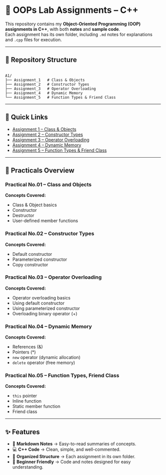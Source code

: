 # 📘 OOPs Lab Assignments – C++

This repository contains my **Object-Oriented Programming (OOP) assignments in C++**, with both **notes** and **sample code**.  
Each assignment has its own folder, including `.md` notes for explanations and `.cpp` files for execution.

---

## 📂 Repository Structure
```

A1/
├── Assignment_1   # Class & Objects
├── Assignment_2   # Constructor Types
├── Assignment_3   # Operator Overloading
├── Assignment_4   # Dynamic Memory
└── Assignment_5   # Function Types & Friend Class

```

---

## 🔗 Quick Links
- [Assignment 1 – Class & Objects](./A1/Assignment_1)  
- [Assignment 2 – Constructor Types](./A1/Assignment_2)  
- [Assignment 3 – Operator Overloading](./A1/Assignment_3)  
- [Assignment 4 – Dynamic Memory](./A1/Assignment_4)  
- [Assignment 5 – Function Types & Friend Class](./A1/Assignment_5)  

---

## 📝 Practicals Overview

### Practical No.01 – Class and Objects
**Concepts Covered:**
- Class & Object basics
- Constructor
- Destructor
- User-defined member functions

### Practical No.02 – Constructor Types
**Concepts Covered:**
- Default constructor
- Parameterized constructor
- Copy constructor

### Practical No.03 – Operator Overloading
**Concepts Covered:**
- Operator overloading basics
- Using default constructor
- Using parameterized constructor
- Overloading binary operator (+)

### Practical No.04 – Dynamic Memory
**Concepts Covered:**
- References (&)
- Pointers (*)
- `new` operator (dynamic allocation)
- `delete` operator (free memory)

### Practical No.05 – Function Types, Friend Class
**Concepts Covered:**
- `this` pointer
- Inline function
- Static member function
- Friend class

---

## ✨ Features
- 📄 **Markdown Notes** → Easy-to-read summaries of concepts.  
- 💻 **C++ Code** → Clean, simple, and well-commented.  
- 📂 **Organized Structure** → Each assignment in its own folder.  
- 🚀 **Beginner Friendly** → Code and notes designed for easy understanding.  

